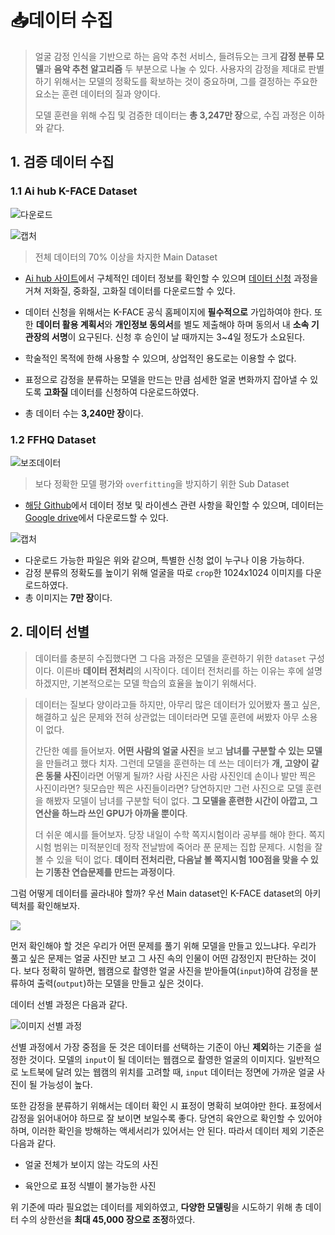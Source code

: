 # :inbox_tray:데이터 수집

> 얼굴 감정 인식을 기반으로 하는 음악 추천 서비스, 들려듀오는 크게 **감정 분류 모델**과 **음악 추천 알고리즘** 두 부분으로 나눌 수 있다. 사용자의 감정을 제대로 판별하기 위해서는 모델의 정확도를 확보하는 것이 중요하며, 그를 결정하는 주요한 요소는 훈련 데이터의 질과 양이다. 
>
> 모델 훈련을 위해 수집 및 검증한 데이터는 **총 3,247만 장**으로, 수집 과정은 이하와 같다.



## 1. 검증 데이터 수집

### 1.1 Ai hub K-FACE Dataset

![다운로드](https://user-images.githubusercontent.com/58945760/87050140-d5413900-c238-11ea-8dd0-8bd24692f648.jpg)

![캡처](https://user-images.githubusercontent.com/58945760/87049625-30bef700-c238-11ea-97df-1ed8b98f66f7.PNG)

> 전체 데이터의 70% 이상을 차지한 Main Dataset

- [Ai hub 사이트](http://www.aihub.or.kr/aidata/73)에서 구체적인 데이터 정보를 확인할 수 있으며 [데이터 신청](http://kface.kist.re.kr/#/) 과정을 거쳐 저화질, 중화질, 고화질 데이터를 다운로드할 수 있다.  

- 데이터 신청을 위해서는 K-FACE 공식 홈페이지에 **필수적으로** 가입하여야 한다. 또한 **데이터 활용 계획서**와 **개인정보 동의서**를 별도 제출해야 하며 동의서 내 **소속 기관장의 서명**이 요구된다.  신청 후 승인이 날 때까지는 3~4일 정도가 소요된다. 

- 학술적인 목적에 한해 사용할 수 있으며, 상업적인 용도로는 이용할 수 없다.

- 표정으로 감정을 분류하는 모델을 만드는 만큼 섬세한 얼굴 변화까지 잡아낼 수 있도록 **고화질** 데이터를 신청하여 다운로드하였다. 

- 총 데이터 수는 **3,240만 장**이다. 

  

### 1.2 FFHQ Dataset

![보조데이터](https://user-images.githubusercontent.com/58945760/87051097-17b74580-c23a-11ea-8d07-0633189daced.PNG)

> 보다 정확한 모델 평가와 `overfitting`을 방지하기 위한 Sub Dataset

- [해당 Github](https://github.com/NVlabs/ffhq-dataset)에서 데이터 정보 및 라이센스 관련 사항을 확인할 수 있으며, 데이터는 [Google drive](https://drive.google.com/drive/folders/1tZUcXDBeOibC6jcMCtgRRz67pzrAHeHL?usp=drive_open)에서 다운로드할 수 있다. 

![캡처](https://user-images.githubusercontent.com/58945760/87054406-0708ce80-c23e-11ea-9cd5-1c89c28fc96a.PNG)

- 다운로드 가능한 파일은 위와 같으며, 특별한 신청 없이 누구나 이용 가능하다. 
- 감정 분류의 정확도를 높이기 위해 얼굴을 따로 `crop`한 1024x1024 이미지를 다운로드하였다. 
- 총 이미지는 **7만 장**이다. 



## 2. 데이터 선별  

> 데이터를 충분히 수집했다면 그 다음 과정은 모델을 훈련하기 위한 `dataset` 구성이다. 이른바 **데이터 전처리**의 시작이다. 데이터 전처리를 하는 이유는 후에 설명하겠지만, 기본적으로는 모델 학습의 효율을 높이기 위해서다. 



> 데이터는 질보다 양이라고들 하지만, 아무리 많은 데이터가 있어봤자 풀고 싶은, 해결하고 싶은 문제와 전혀 상관없는 데이터라면 모델 훈련에 써봤자 아무 소용이 없다. 
>
> 간단한 예를 들어보자. **어떤 사람의 얼굴 사진**을 보고 **남녀를 구분할 수 있는 모델**을 만들려고 했다 치자. 그런데 모델을 훈련하는 데 쓰는 데이터가 **개, 고양이 같은 동물 사진**이라면 어떻게 될까? 사람 사진은 사람 사진인데 손이나 발만 찍은 사진이라면? 뒷모습만 찍은 사진들이라면?  당연하지만 그런 사진으로 모델 훈련을 해봤자 모델이 남녀를 구분할 턱이 없다. **그 모델을 훈련한 시간이 아깝고, 그 연산을 하느라 쓰인 GPU가 아까울 뿐이다**.  
>
> 더 쉬운 예시를 들어보자. 당장 내일이 수학 쪽지시험이라 공부를 해야 한다. 쪽지시험 범위는 미적분인데 정작 전날밤에 죽어라 푼 문제는 집합 문제다. 시험을 잘 볼 수 있을 턱이 없다.  **데이터 전처리란, 다음날 볼 쪽지시험 100점을 맞을 수 있는 기똥찬 연습문제를 만드는 과정이다**.   



그럼 어떻게 데이터를 골라내야 할까? 우선 Main dataset인 K-FACE dataset의 아키텍처를 확인해보자.

![](https://github.com/k-face/k-face_2019/raw/master/image/Amount_of_the_data.png)



먼저 확인해야 할 것은 우리가 어떤 문제를 풀기 위해 모델을 만들고 있느냐다. 우리가 풀고 싶은 문제는 얼굴 사진만 보고 그 사진 속의 인물이 어떤 감정인지 판단하는 것이다. 보다 정확히 말하면, 웹캠으로 촬영한 얼굴 사진을  받아들여(`input`)하여 감정을 분류하여 출력(`output`)하는 모델을 만들고 싶은 것이다. 

데이터 선별 과정은 다음과 같다.

![이미지 선별 과정](https://user-images.githubusercontent.com/58945760/87242238-cbe8e400-c465-11ea-9bea-586dc194e5a6.PNG)

 선별 과정에서 가장 중점을 둔 것은 데이터를 선택하는 기준이 아닌 **제외**하는 기준을 설정한 것이다. 모델의 `input`이 될 데이터는 웹캠으로 촬영한 얼굴의 이미지다. 일반적으로 노트북에 달려 있는 웹캠의 위치를 고려할 때, `input` 데이터는 정면에 가까운 얼굴 사진이 될 가능성이 높다. 

또한 감정을 분류하기 위해서는 데이터 확인 시 표정이 명확히 보여야만 한다. 표정에서 감정을 읽어내어야 하므로 잘 보이면 보일수록 좋다. 당연히 육안으로 확인할 수 있어야 하며, 이러한 확인을 방해하는 액세서리가 있어서는 안 된다.  따라서 데이터 제외 기준은 다음과 같다.



- 얼굴 전체가 보이지 않는 각도의 사진

- 육안으로 표정 식별이 불가능한 사진

  

위 기준에 따라 필요없는 데이터를 제외하였고, **다양한 모델링**을 시도하기 위해 총 데이터 수의 상한선을 **최대 45,000 장으로 조정**하였다. 
